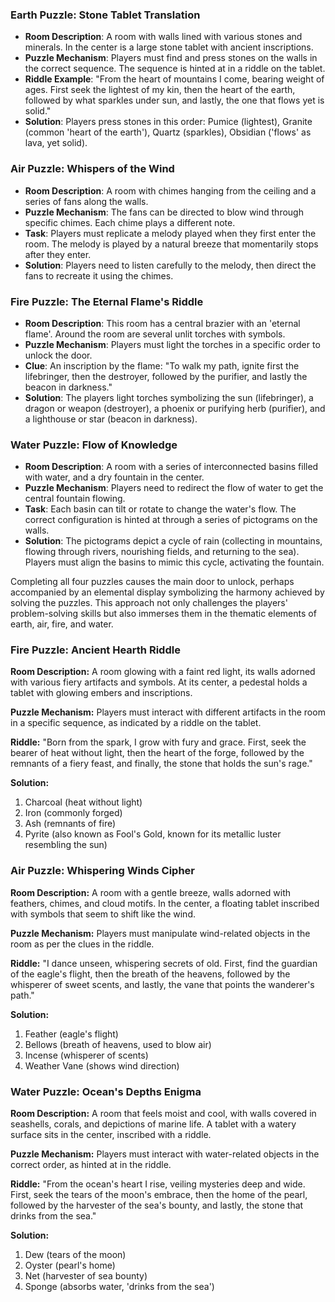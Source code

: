 ### Earth Puzzle: Stone Tablet Translation

- **Room Description**: A room with walls lined with various stones and minerals. In the center is a large stone tablet with ancient inscriptions.
- **Puzzle Mechanism**: Players must find and press stones on the walls in the correct sequence. The sequence is hinted at in a riddle on the tablet.
- **Riddle Example**: "From the heart of mountains I come, bearing weight of ages. First seek the lightest of my kin, then the heart of the earth, followed by what sparkles under sun, and lastly, the one that flows yet is solid."
- **Solution**: Players press stones in this order: Pumice (lightest), Granite (common 'heart of the earth'), Quartz (sparkles), Obsidian ('flows' as lava, yet solid).

### Air Puzzle: Whispers of the Wind

- **Room Description**: A room with chimes hanging from the ceiling and a series of fans along the walls.
- **Puzzle Mechanism**: The fans can be directed to blow wind through specific chimes. Each chime plays a different note.
- **Task**: Players must replicate a melody played when they first enter the room. The melody is played by a natural breeze that momentarily stops after they enter.
- **Solution**: Players need to listen carefully to the melody, then direct the fans to recreate it using the chimes.

### Fire Puzzle: The Eternal Flame's Riddle

- **Room Description**: This room has a central brazier with an 'eternal flame'. Around the room are several unlit torches with symbols.
- **Puzzle Mechanism**: Players must light the torches in a specific order to unlock the door.
- **Clue**: An inscription by the flame: "To walk my path, ignite first the lifebringer, then the destroyer, followed by the purifier, and lastly the beacon in darkness."
- **Solution**: The players light torches symbolizing the sun (lifebringer), a dragon or weapon (destroyer), a phoenix or purifying herb (purifier), and a lighthouse or star (beacon in darkness).

### Water Puzzle: Flow of Knowledge

- **Room Description**: A room with a series of interconnected basins filled with water, and a dry fountain in the center.
- **Puzzle Mechanism**: Players need to redirect the flow of water to get the central fountain flowing.
- **Task**: Each basin can tilt or rotate to change the water's flow. The correct configuration is hinted at through a series of pictograms on the walls.
- **Solution**: The pictograms depict a cycle of rain (collecting in mountains, flowing through rivers, nourishing fields, and returning to the sea). Players must align the basins to mimic this cycle, activating the fountain.

Completing all four puzzles causes the main door to unlock, perhaps accompanied by an elemental display symbolizing the harmony achieved by solving the puzzles. This approach not only challenges the players' problem-solving skills but also immerses them in the thematic elements of earth, air, fire, and water.


### Fire Puzzle: Ancient Hearth Riddle

**Room Description:** A room glowing with a faint red light, its walls adorned with various fiery artifacts and symbols. At its center, a pedestal holds a tablet with glowing embers and inscriptions.

**Puzzle Mechanism:** Players must interact with different artifacts in the room in a specific sequence, as indicated by a riddle on the tablet.

**Riddle:** "Born from the spark, I grow with fury and grace. First, seek the bearer of heat without light, then the heart of the forge, followed by the remnants of a fiery feast, and finally, the stone that holds the sun's rage."

**Solution:**

1. Charcoal (heat without light)
2. Iron (commonly forged)
3. Ash (remnants of fire)
4. Pyrite (also known as Fool's Gold, known for its metallic luster resembling the sun)

### Air Puzzle: Whispering Winds Cipher

**Room Description:** A room with a gentle breeze, walls adorned with feathers, chimes, and cloud motifs. In the center, a floating tablet inscribed with symbols that seem to shift like the wind.

**Puzzle Mechanism:** Players must manipulate wind-related objects in the room as per the clues in the riddle.

**Riddle:** "I dance unseen, whispering secrets of old. First, find the guardian of the eagle's flight, then the breath of the heavens, followed by the whisperer of sweet scents, and lastly, the vane that points the wanderer's path."

**Solution:**

1. Feather (eagle's flight)
2. Bellows (breath of heavens, used to blow air)
3. Incense (whisperer of scents)
4. Weather Vane (shows wind direction)

### Water Puzzle: Ocean's Depths Enigma

**Room Description:** A room that feels moist and cool, with walls covered in seashells, corals, and depictions of marine life. A tablet with a watery surface sits in the center, inscribed with a riddle.

**Puzzle Mechanism:** Players must interact with water-related objects in the correct order, as hinted at in the riddle.

**Riddle:** "From the ocean's heart I rise, veiling mysteries deep and wide. First, seek the tears of the moon's embrace, then the home of the pearl, followed by the harvester of the sea's bounty, and lastly, the stone that drinks from the sea."

**Solution:**

1. Dew (tears of the moon)
2. Oyster (pearl's home)
3. Net (harvester of sea bounty)
4. Sponge (absorbs water, 'drinks from the sea')